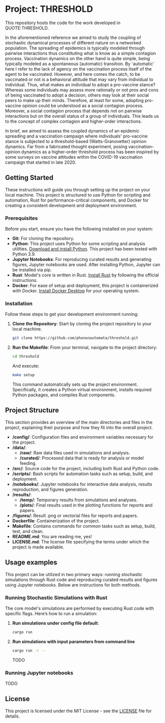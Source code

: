 
# Project: THRESHOLD

This repository hosts the code for the work developed in QUOTE:THRESHOLD.

In the aforementioned reference we aimed to study the coupling of stochastic dynamical processes of different nature on a networked population. The spreading of epidemics is typically modeled through pairwise interactions thus constituting what is know as a simple contagion process. Vaccination dynamics on the other hand is quite simple, being typically modeled as a spontaneous (automatic) transition. By 'automatic' here I refer to the lack of agency on the vaccination process itself of the agent to be vaccinated. However, and here comes the catch, to be vaccinated or not is a behavioral attitude that may vary from individual to individual. Thus, what makes an individual to adopt a pro-vaccine stance? Whereas some individuals may assess more rationally or not pros and cons of being vaccinated to adopt a decision, others may look at their social peers to make up their minds. Therefore, at least for some, adopting pro-vaccine opinion could be understood as a social contagion process. Moreover, a social contagion process that depends not on pairwise interactions but on the overall status of a group of individuals. This leads us to the concept of complex contagion and higher-order interactions.

In brief, we aimed to assess the coupled dynamics of an epidemic spreading and a vaccination campaign where individuals' pro-vaccine stance is subjected to a threshold-based (Watts-Granovetter) opinion dynamics. Far from a fabricated thought experiment, posing vaccination-opinion dynamics as a higher-order threshold process has been inspired by some surveys on vaccine attitudes within the COVID-19 vaccination campaign that started in late 2020.

## Getting Started

These instructions will guide you through setting up the project on your local machine. This project is structured to use Python for scripting and automation, Rust for performance-critical components, and Docker for creating a consistent development and deployment environment.

### Prerequisites

Before you start, ensure you have the following installed on your system:

- **Git**: For cloning the repository.
- **Python**: This project uses Python for some scripting and analysis utilities. [Download and install Python](https://www.python.org/downloads/). This project has been tested with Python 3.9.
- **Jupyter Notebooks**: For reproducing curated results and generating figures, Jupyter notebooks are used. After installing Python, Jupyter can be installed via pip.
- **Rust**: Model's core is written in Rust. [Install Rust](https://www.rust-lang.org/tools/install) by following the official instructions.
- **Docker**: For ease of setup and deployment, this project is containerized with Docker. [Install Docker Desktop](https://docs.docker.com/desktop/) for your operating system.

### Installation

Follow these steps to get your development environment running:

1. **Clone the Repository**:
   Start by cloning the project repository to your local machine.
   ```bash
   git clone https://github.com/phononautomata/threshold.git
   ```

2. **Run the Makefile**:
   From your terminal, navigate to the project directory:
   ```bash
   cd threshold
   ```
   And execute:
   ```bash
   make setup
   ```
   This command automatically sets up the project environment. Specifically, it creates a Python virtual environment, installs required Python packages, and compiles Rust components.

## Project Structure

This section provides an overview of the main directories and files in the project, explaining their purpose and how they fit into the overall project.

- **/config/**: Configuration files and environment variables necessary for the project.
- **/data/**:
  - **/raw/**: Raw data files used in simulations and analysis.
  - **/curated/**: Processed data that is ready for analysis or model feeding.
- **/src/**: Source code for the project, including both Rust and Python code.
- **/scripts/**: Bash scripts for automation tasks such as setup, build, and deployment.
- **/notebooks/**: Jupyter notebooks for interactive data analysis, results reproduction, and figures generation.
- **/results/**:
  - **/temp/**: Temporary results from simulations and analyses.
  - **/plots/**: Final results used in the plotting functions for reports and papers.
- **/figures/**: Result .png or vectorial files for reports and papers.
- **Dockerfile**: Containerization of the project.
- **Makefile**: Contains commands for common tasks such as setup, build, test, and clean.
- **README.md**: You are reading me, yes!
- **LICENSE.md**: The license file specifying the terms under which the project is made available.

## Usage examples
This project can be utilized in two primary ways: running stochastic simulations through Rust code and reproducing curated results and figures using Jupyter notebooks. Below are instructions for both methods.

### Running Stochastic Simulations with Rust

The core model's simulations are performed by executing Rust code with specific flags. Here’s how to run a simulation:

1. **Run simulations under config file default**:
   ```bash
   cargo run
   ````

2. **Run simulations with input parameters from command line**
   ```bash
   cargo run -r --
   ```

   TODO

### Running Jupyter notebooks
TODO

## License
This project is licensed under the MIT License - see the [LICENSE](../LICENSE.md) file for details.

